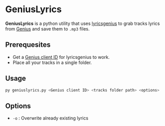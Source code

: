 # GeniusLyrics

**GeniusLyrics** is a python utility that uses [lyricsgenius](https://lyricsgenius.readthedocs.io/en/master/index.html) to grab tracks lyrics from [Genius](https://genius.com/) and save them to `.mp3` files.

## Prerequesites

- Get a [Genius client ID](https://genius.com/api-clients) for lyricsgenius to work.
- Place all your tracks in a single folder.

## Usage

```bash
py geniuslyrics.py <Genius client ID> <tracks folder path> <options>
```

## Options

- `-o` : Overwrite already existing lyrics
